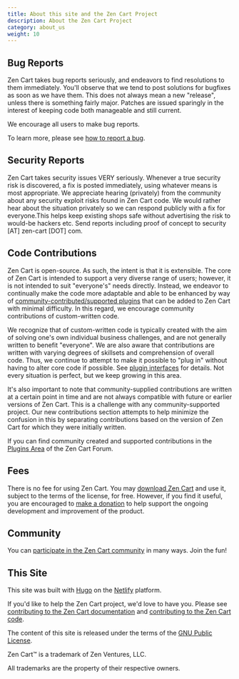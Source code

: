 ```yaml
---
title: About this site and the Zen Cart Project
description: About the Zen Cart Project 
category: about_us
weight: 10
---
```


## **Bug Reports**

Zen Cart takes bug reports seriously, and endeavors to find resolutions to them immediately. You'll observe that we tend to post solutions for bugfixes as soon as we have them. This does not always mean a new "release", unless there is something fairly major. Patches are issued sparingly in the interest of keeping code both manageable and still current.  

We encourage all users to make bug reports.  

To learn more, please see [how to report a bug](/user/about_us/bug_reporting/). 

## **Security Reports**

Zen Cart takes security issues VERY seriously. Whenever a true security risk is discovered, a fix is posted immediately, using whatever means is most appropriate. We appreciate hearing (privately) from the community about any security exploit risks found in Zen Cart code. We would rather hear about the situation privately so we can respond publicly with a fix for everyone.This helps keep existing shops safe without advertising the risk to would-be hackers etc. Send reports including proof of concept to security [AT] zen-cart [DOT] com.  

## **Code Contributions**

Zen Cart is open-source. As such, the intent is that it is extensible. The core of Zen Cart is intended to support a very diverse range of users; however, it is not intended to suit "everyone's" needs directly. Instead, we endeavor to continually make the code more adaptable and able to be enhanced by way of [community-contributed/supported plugins](/user/plugins/) that can be added to Zen Cart with minimal difficulty. In this regard, we encourage community contributions of custom-written code. 

We recognize that  of custom-written code is typically created with the aim of solving one's own individual business challenges, and are not generally written to benefit "everyone". We are also aware that contributions are written with varying degrees of skillsets and comprehension of overall code. Thus, we continue to attempt to make it possible to "plug in" without having to alter core code if possible.
See [plugin interfaces](/user/plugins/about_plugins/#plugin-interfaces) for details. 
 Not every situation is perfect, but we keep growing in this area.  

It's also important to note that community-supplied contributions are written at a certain point in time and are not always compatible with future or earlier versions of Zen Cart. This is a challenge with any community-supported project. Our new contributions section attempts to help minimize the confusion in this by separating contributions based on the version of Zen Cart for which they were initially written.

If you can find community created and supported contributions in the [Plugins Area](https://www.zen-cart.com/downloads.php) of the Zen Cart Forum. 

## **Fees**
There is no fee for using Zen Cart. You may [download Zen Cart](https://sourceforge.net/projects/zencart/files/) and use it, subject to the terms of the license, for free. However, if you find it useful, you are encouraged to [make a donation](/user/about_us/donate/) to help support the ongoing development and improvement of the product.  

## **Community**
You can [participate in the Zen Cart community](/user/about_us/contributing/) in many ways.  Join the fun! 


## **This Site**
This site was built with [Hugo](https://gohugo.io/) on the [Netlify](https://www.netlify.com/) platform. 

If you'd like to help the Zen Cart project, we'd love to have you.  Please see 
[contributing to the Zen Cart documentation](https://github.com/zencart/documentation/blob/master/CONTRIBUTING.md) and 
[contributing to the Zen Cart code](https://github.com/zencart/zencart/blob/v158/CONTRIBUTING.md).

The content of this site is released under the terms of the [GNU Public License](https://www.gnu.org/licenses/gpl-3.0.en.html). 

Zen Cart&trade; is a trademark of Zen Ventures, LLC.

All trademarks are the property of their respective owners. 

